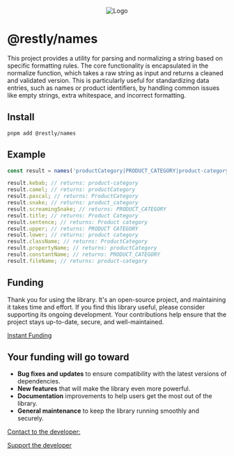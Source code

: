 <p align="center">
  <img src="https://beemood.github.io/restly/libs/names/assets/favicon.png" alt="Logo" />
</p>

# @restly/names

This project provides a utility for parsing and normalizing a string based on specific formatting rules. The core functionality is encapsulated in the normalize function, which takes a raw string as input and returns a cleaned and validated version. This is particularly useful for standardizing data entries, such as names or product identifiers, by handling common issues like empty strings, extra whitespace, and incorrect formatting.

## Install

`pnpm add @restly/names`

## Example

```ts
const result = names('productCategory|PRODUCT_CATEGORY|product-category|product category');

result.kebab; // returns: product-category
result.camel; // returns: productCategory
result.pascal; // returns: ProductCategory
result.snake; // returns: product_category
result.screamingSnake; // returns: PRODUCT_CATEGORY
result.title; // returns: Product Category
result.sentence; // returns: Product category
result.upper; // returns: PRODUCT CATEGORY
result.lower; // returns: product category
result.className; // returns: ProductCategory
result.propertyName; // returns: productCategory
result.constantName; // returns: PRODUCT_CATEGORY
result.fileName; // returns: product-category
```

## Funding

Thank you for using the library. It's an open-source project, and maintaining it takes time and effort. If you find this library useful, please consider supporting its ongoing development. Your contributions help ensure that the project stays up-to-date, secure, and well-maintained.

[Instant Funding](https://cash.app/$puqlib)

## Your funding will go toward

- **Bug fixes and updates** to ensure compatibility with the latest versions of dependencies.
- **New features** that will make the library even more powerful.
- **Documentation** improvements to help users get the most out of the library.
- **General maintenance** to keep the library running smoothly and securely.

[Contact to the developer:](mailto:robert-brightline@gmail.com?subject=InquiryFromReadme-names)

[Support the developer](https://cash.app/$puqlib)
